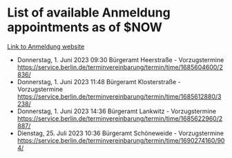 # List of available Anmeldung appointments as of $NOW
[Link to Anmeldung website](https://service.berlin.de/terminvereinbarung/termin/tag.php?termin=1&anliegen[]=120686&dienstleisterlist=122210,122217,327316,122219,327312,122227,327314,122231,327346,122243,327348,122254,122252,329742,122260,329745,122262,329748,122271,327278,122273,327274,122277,327276,330436,122280,327294,122282,327290,122284,327292,122291,327270,122285,327266,122286,327264,122296,327268,150230,329760,122297,327286,122294,327284,122312,329763,122314,329775,122304,327330,122311,327334,122309,327332,317869,122281,327352,122279,329772,122283,122276,327324,122274,327326,122267,329766,122246,327318,122251,327320,122257,327322,122208,327298,122226,327300&herkunft=http%3A%2F%2Fservice.berlin.de%2Fdienstleistung%2F120686%2F)
- Donnerstag, 1. Juni 2023 09:30 Bürgeramt Heerstraße - Vorzugstermine https://service.berlin.de/terminvereinbarung/termin/time/1685604600/2836/
- Donnerstag, 1. Juni 2023 11:48 Bürgeramt Klosterstraße - Vorzugstermine https://service.berlin.de/terminvereinbarung/termin/time/1685612880/3238/
- Donnerstag, 1. Juni 2023 14:36 Bürgeramt Lankwitz - Vorzugstermine https://service.berlin.de/terminvereinbarung/termin/time/1685622960/2887/
- Dienstag, 25. Juli 2023 10:36 Bürgeramt Schöneweide - Vorzugstermine https://service.berlin.de/terminvereinbarung/termin/time/1690274160/904/
